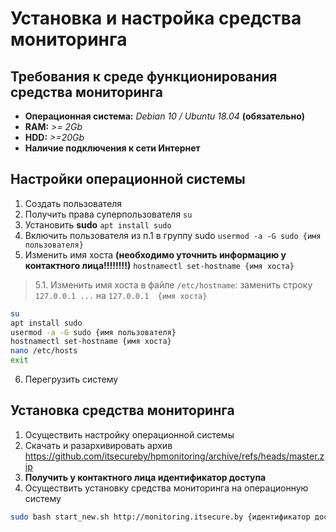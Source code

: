# Установка и настройка средства мониторинга
## Требования к среде функционирования средства мониторинга
- **Операционная система:** _Debian 10 / Ubuntu 18.04_ **(обязательно)**
- **RAM:** *>= 2Gb*
- **HDD:** *>=20Gb*
- **Наличие подключения к сети Интернет**
## Настройки операционной системы
1. Создать пользователя
2. Получить права суперпользователя `su`
3. Установить **sudo** `apt install sudo`
4. Включить пользователя из п.1 в группу sudo `usermod -a -G sudo {имя пользователя}`
5. Изменить имя хоста **(необходимо уточнить информацию у контактного лица!!!!!!!!)** `hostnamectl set-hostname {имя хоста}`
> 5.1. Изменить имя хоста в файле `/etc/hostname`: заменить строку `127.0.0.1 ...` на `127.0.0.1  {имя хоста}`
```sh
su
apt install sudo
usermod -a -G sudo {имя пользователя}
hostnamectl set-hostname {имя хоста}
nano /etc/hosts
exit
```
6. Перегрузить систему

## Установка средства мониторинга
1. Осуществить настройку операционной системы
2. Скачать и разархивировать архив https://github.com/itsecureby/hpmonitoring/archive/refs/heads/master.zip
3. **Получить у контактного лица идентификатор доступа**
4. Осуществить установку средства мониторинга на операционную систему
```sh
sudo bash start_new.sh http://monitoring.itsecure.by {идентификатор доступа}
```
